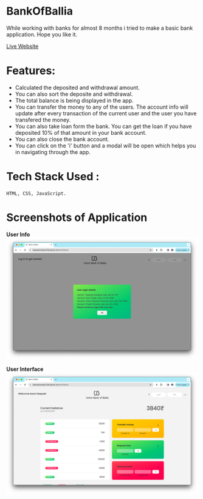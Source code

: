 # BankOfBallia
While working with banks for almost 8 months i tried to make a basic bank application. Hope you like it.

[Live Website](https://deepakkandpal2796.github.io/BankOfBallia/)


# Features:
  - Calculated the deposited and withdrawal amount.
  - You can also sort the deposite and withdrawal.
  - The total balance is being displayed in the app.
  - You can transfer the money to any of the users. The account info will update after every transaction of the current user and the user you have transfered the money.
  - You can also take loan form the bank. You can get the loan if you have deposited 10% of that amount in your bank account.
  - You can also close the bank account.
  - You can click on the 'i'  button and a modal will be open which helps you in navigating through the app.
  
# Tech Stack Used :
    HTML, CSS, JavaScript.
    
# Screenshots of Application

<strong>User Info</strong>
![User Login](./ReadmeImg/user%20info.png)

<strong>User Interface</strong>
![User Login](./ReadmeImg/user%20Interface.png)
